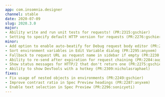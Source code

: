 ```yaml
---
app: com.insomnia.designer
channel: stable
date: 2020-07-09
slug: 2020.3.0
major:
- Ability write and run unit tests for requests! (PR:2315:gschier)
- Setting to specify default HTTP version for requests (PR:2276:gschier)
minor:
- Add option to enable auto-beatify for Debug request body editor (PR:2305:l0lcat)
- Sort environment variables in Edit Variable dialog (PR:2295:anyxem)
- Fallback to request URL as request name in sidebar if empty (PR:2230:jodyheavener)
- Ability to re-send after expiration for request chaining (PR:2284:augustoroman)
- Show status messages for HTTP/2 that don't return one (PR:2275:gschier)
- Ability to show DevTools with a hotkey (PR:2309:nicholasraphael)
fixes:
- Fix usage of nested objects in environments (PR:2249:gschier)
- Improve contrast ratio in Spec Preview headings (PR:2287:anyxem)
- Enable text selection in Spec Preview (PR:2296:sonicyeti)
---
```

